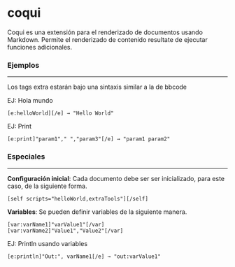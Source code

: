 # coqui
Coqui es una extensión para el renderizado de documentos usando Markdown. Permite el renderizado de contenido resultate de ejecutar funciones adicionales.

### Ejemplos
---
Los tags extra estarán bajo una sintaxis similar a la de bbcode  

EJ: Hola mundo  
```
[e:helloWorld][/e] → "Hello World"
```

EJ: Print
```
[e:print]"param1"," ","param3"[/e] → "param1 param2"
```

### Especiales
---
**Configuración inicial**: Cada documento debe ser ser inicializado, para este caso, de la siguiente forma.
```
[self scripts="helloWorld,extraTools"][/self]
```
**Variables**: Se pueden definir variables de la siguiente manera.
```
[var:varName1]"varValue1"[/var]  
[var:varName2]"Value1","Value2"[/var]
```

EJ: Println usando variables
```
[e:println]"Out:", varName1[/e] → "out:varValue1"
```